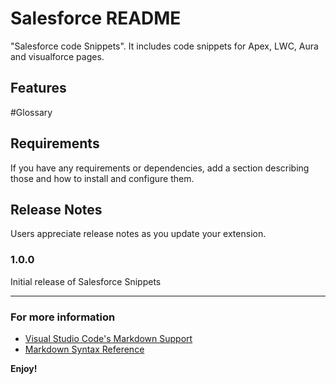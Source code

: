 # Salesforce README

"Salesforce code Snippets". It includes code snippets for Apex, LWC, Aura and visualforce pages.

## Features

#Glossary

## Requirements

If you have any requirements or dependencies, add a section describing those and how to install and configure them.

## Release Notes

Users appreciate release notes as you update your extension.

### 1.0.0

Initial release of Salesforce Snippets

-----------------------------------------------------------------------------------------------------------

### For more information

* [Visual Studio Code's Markdown Support](http://code.visualstudio.com/docs/languages/markdown)
* [Markdown Syntax Reference](https://help.github.com/articles/markdown-basics/)

**Enjoy!**
